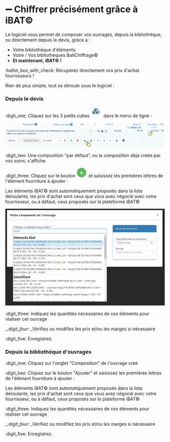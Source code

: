 # ➖ Chiffrer précisément grâce à iBAT©

Le logiciel vous permet de composer vos ouvrages, depuis la bibliothèque, ou directement depuis le devis, grâce à :&#x20;

* &#x20;Votre bibliothèque d'éléments
* &#x20;Votre / Vos bibliothèques BatiChiffrage©
* &#x20;**Et maintenant, iBAT© !**

:ballot\_box\_with\_check: Récupérez directement vos prix d'achat fournisseurs !



Rien de plus simple, tout se déroule sous le logiciel :&#x20;



### **Depuis le devis**

:digit\_one: Cliquez sur les 3 petits cubes  ![](../../../.gitbook/assets/screenshot-117-.png) dans le menu de ligne :

![](../../../.gitbook/assets/screenshot-118-.png)

:digit\_two: Une composition "par défaut", ou la composition déjà créée par vos soins, s'affiche

:digit\_three: Cliquez sur le bouton![](../../../.gitbook/assets/screenshot-2021-08-19t161919.604.png) et saisissez les premières lettres de l'élément fourniture à ajouter :&#x20;

Les éléments iBAT© sont automatiquement proposés dans la liste déroulante, les prix d'achat sont ceux que vous avez négocié avec votre fournisseur, ou à défaut, ceux proposés sur la plateforme iBAT©

![](../../../.gitbook/assets/IBAT113.png)



:digit\_three: Indiquez les quantités nécessaires de ces éléments pour réaliser cet ouvrage

__:digit\_four:_ _Vérifiez ou modifiez les prix et/ou les marges si nécessaire

:digit\_five: Enregistrez.



### Depuis la bibliothèque d'ouvrages

:digit\_one: Cliquez sur l'onglet "Composition" de l'ouvrage créé

:digit\_two: Cliquez sur le bouton "Ajouter" et saisissez les premières lettres de l'élément fourniture à ajouter :&#x20;

Les éléments iBAT© sont automatiquement proposés dans la liste déroulante, les prix d'achat sont ceux que vous avez négocié avec votre fournisseur, ou à défaut, ceux proposés sur la plateforme iBAT©

:digit\_three: Indiquez les quantités nécessaires de ces éléments pour réaliser cet ouvrage

__:digit\_four:_ _Vérifiez ou modifiez les prix et/ou les marges si nécessaire

:digit\_five: Enregistrez.
